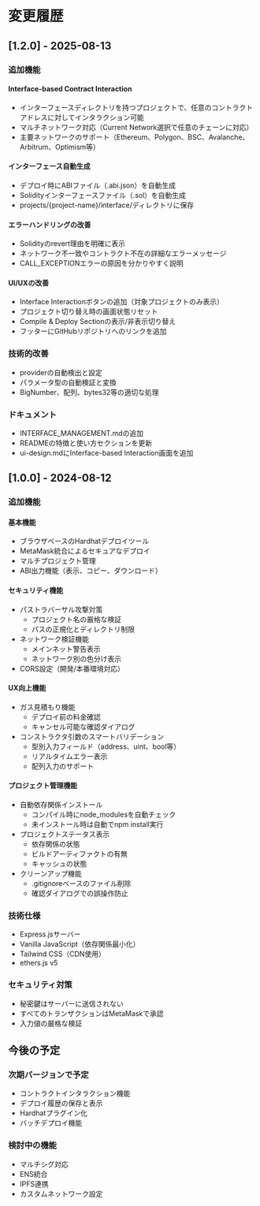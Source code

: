 # 変更履歴

## [1.2.0] - 2025-08-13

### 追加機能

#### Interface-based Contract Interaction
- インターフェースディレクトリを持つプロジェクトで、任意のコントラクトアドレスに対してインタラクション可能
- マルチネットワーク対応（Current Network選択で任意のチェーンに対応）
- 主要ネットワークのサポート（Ethereum、Polygon、BSC、Avalanche、Arbitrum、Optimism等）

#### インターフェース自動生成
- デプロイ時にABIファイル（.abi.json）を自動生成
- Solidityインターフェースファイル（.sol）を自動生成
- projects/{project-name}/interface/ディレクトリに保存

#### エラーハンドリングの改善
- Solidityのrevert理由を明確に表示
- ネットワーク不一致やコントラクト不在の詳細なエラーメッセージ
- CALL_EXCEPTIONエラーの原因を分かりやすく説明

#### UI/UXの改善
- Interface Interactionボタンの追加（対象プロジェクトのみ表示）
- プロジェクト切り替え時の画面状態リセット
- Compile & Deploy Sectionの表示/非表示切り替え
- フッターにGitHubリポジトリへのリンクを追加

### 技術的改善
- providerの自動検出と設定
- パラメータ型の自動検証と変換
- BigNumber、配列、bytes32等の適切な処理

### ドキュメント
- INTERFACE_MANAGEMENT.mdの追加
- READMEの特徴と使い方セクションを更新
- ui-design.mdにInterface-based Interaction画面を追加

## [1.0.0] - 2024-08-12

### 追加機能

#### 基本機能
- ブラウザベースのHardhatデプロイツール
- MetaMask統合によるセキュアなデプロイ
- マルチプロジェクト管理
- ABI出力機能（表示、コピー、ダウンロード）

#### セキュリティ機能
- パストラバーサル攻撃対策
  - プロジェクト名の厳格な検証
  - パスの正規化とディレクトリ制限
- ネットワーク検証機能
  - メインネット警告表示
  - ネットワーク別の色分け表示
- CORS設定（開発/本番環境対応）

#### UX向上機能
- ガス見積もり機能
  - デプロイ前の料金確認
  - キャンセル可能な確認ダイアログ
- コンストラクタ引数のスマートバリデーション
  - 型別入力フィールド（address、uint、bool等）
  - リアルタイムエラー表示
  - 配列入力のサポート

#### プロジェクト管理機能
- 自動依存関係インストール
  - コンパイル時にnode_modulesを自動チェック
  - 未インストール時は自動でnpm install実行
- プロジェクトステータス表示
  - 依存関係の状態
  - ビルドアーティファクトの有無
  - キャッシュの状態
- クリーンアップ機能
  - .gitignoreベースのファイル削除
  - 確認ダイアログでの誤操作防止

### 技術仕様
- Express.jsサーバー
- Vanilla JavaScript（依存関係最小化）
- Tailwind CSS（CDN使用）
- ethers.js v5

### セキュリティ対策
- 秘密鍵はサーバーに送信されない
- すべてのトランザクションはMetaMaskで承認
- 入力値の厳格な検証

## 今後の予定

### 次期バージョンで予定
- コントラクトインタラクション機能
- デプロイ履歴の保存と表示
- Hardhatプラグイン化
- バッチデプロイ機能

### 検討中の機能
- マルチシグ対応
- ENS統合
- IPFS連携
- カスタムネットワーク設定
